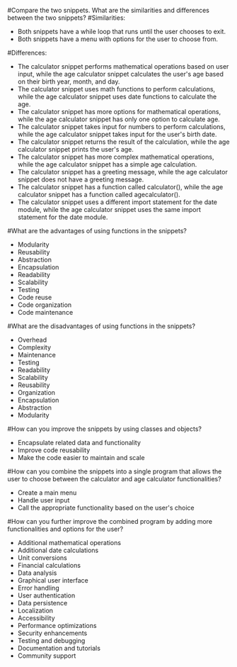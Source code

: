 #Compare the two snippets. What are the similarities and differences between the two snippets?
#Similarities:
- Both snippets have a while loop that runs until the user chooses to exit.
- Both snippets have a menu with options for the user to choose from.

#Differences:
- The calculator snippet performs mathematical operations based on user input, while the age calculator snippet calculates the user's age based on their birth year, month, and day.
- The calculator snippet uses math functions to perform calculations, while the age calculator snippet uses date functions to calculate the age.
- The calculator snippet has more options for mathematical operations, while the age calculator snippet has only one option to calculate age.
- The calculator snippet takes input for numbers to perform calculations, while the age calculator snippet takes input for the user's birth date.
- The calculator snippet returns the result of the calculation, while the age calculator snippet prints the user's age.
- The calculator snippet has more complex mathematical operations, while the age calculator snippet has a simple age calculation.
- The calculator snippet has a greeting message, while the age calculator snippet does not have a greeting message.
- The calculator snippet has a function called calculator(), while the age calculator snippet has a function called agecalculator().
- The calculator snippet uses a different import statement for the date module, while the age calculator snippet uses the same import statement for the date module.

#What are the advantages of using functions in the snippets?
- Modularity
- Reusability
- Abstraction
- Encapsulation
- Readability
- Scalability
- Testing
- Code reuse
- Code organization
- Code maintenance

#What are the disadvantages of using functions in the snippets?
- Overhead
- Complexity
- Maintenance
- Testing
- Readability
- Scalability
- Reusability
- Organization
- Encapsulation
- Abstraction
- Modularity

#How can you improve the snippets by using classes and objects?
- Encapsulate related data and functionality
- Improve code reusability
- Make the code easier to maintain and scale

#How can you combine the snippets into a single program that allows the user to choose between the calculator and age calculator functionalities?
- Create a main menu
- Handle user input
- Call the appropriate functionality based on the user's choice

#How can you further improve the combined program by adding more functionalities and options for the user?
- Additional mathematical operations
- Additional date calculations
- Unit conversions
- Financial calculations
- Data analysis
- Graphical user interface
- Error handling
- User authentication
- Data persistence
- Localization
- Accessibility
- Performance optimizations
- Security enhancements
- Testing and debugging
- Documentation and tutorials
- Community support
